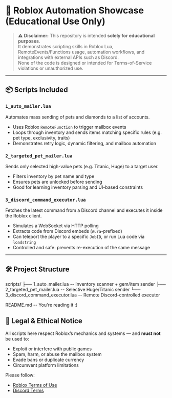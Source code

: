 # 🧠 Roblox Automation Showcase (Educational Use Only)

> ⚠️ **Disclaimer:** This repository is intended **solely for educational purposes**.  
> It demonstrates scripting skills in Roblox Lua, RemoteEvents/Functions usage, automation workflows, and integrations with external APIs such as Discord.  
> None of the code is designed or intended for Terms-of-Service violations or unauthorized use.

---

## 📦 Scripts Included

### `1_auto_mailer.lua`

Automates mass sending of pets and diamonds to a list of accounts.

- Uses Roblox `RemoteFunction` to trigger mailbox events
- Loops through inventory and sends items matching specific rules (e.g. pet type, exclusivity, traits)
- Demonstrates retry logic, dynamic filtering, and mailbox automation

### `2_targeted_pet_mailer.lua`

Sends only selected high-value pets (e.g. Titanic, Huge) to a target user.

- Filters inventory by pet name and type
- Ensures pets are unlocked before sending
- Good for learning inventory parsing and UI-based constraints

### `3_discord_command_executor.lua`

Fetches the latest command from a Discord channel and executes it inside the Roblox client.

- Simulates a WebSocket via HTTP polling
- Extracts code from Discord embeds (`Aura`-prefixed)
- Can teleport the player to a specific `JobID`, or run Lua code via `loadstring`
- Controlled and safe: prevents re-execution of the same message

---

## 🛠️ Project Structure

scripts/
├── 1_auto_mailer.lua -- Inventory scanner + gem/item sender
├── 2_targeted_pet_mailer.lua -- Selective Huge/Titanic sender
└── 3_discord_command_executor.lua -- Remote Discord-controlled executor

README.md -- You're reading it :)

## 🔐 Legal & Ethical Notice

All scripts here respect Roblox’s mechanics and systems — and **must not** be used to:

- Exploit or interfere with public games
- Spam, harm, or abuse the mailbox system
- Evade bans or duplicate currency
- Circumvent platform limitations

Please follow:

- [Roblox Terms of Use](https://en.help.roblox.com/hc/en-us/articles/203313410)
- [Discord Terms](https://discord.com/terms)
